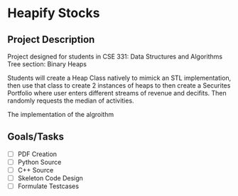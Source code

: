 # Heapify Stocks

## Project Description
Project designed for students in CSE 331: Data Structures and Algorithms 
Tree section: Binary Heaps 

Students will create a Heap Class natively to mimick an STL implementation, then use that class to create 2 instances of heaps to then create a Securites Portfolio where user enters different streams of revenue and decifits. Then randomly requests the median of activities.

The implementation of the algroithm


## Goals/Tasks 

- [ ] PDF Creation
- [ ] Python Source
- [ ] C++ Source
- [ ] Skeleton Code Design 
- [ ] Formulate Testcases 

